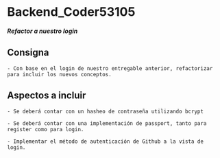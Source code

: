 # Backend_Coder53105
 
***Refactor a nuestro login***


## Consigna

    - Con base en el login de nuestro entregable anterior, refactorizar para incluir los nuevos conceptos.


## Aspectos a incluir

    - Se deberá contar con un hasheo de contraseña utilizando bcrypt
    
    - Se deberá contar con una implementación de passport, tanto para register como para login.
    
    - Implementar el método de autenticación de Github a la vista de login.





